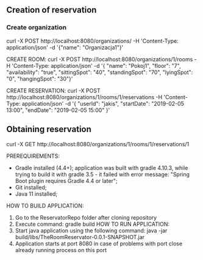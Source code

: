 <h2>Creation of reservation</h2>

<h3>Create organization</h3>
curl -X POST http://localhost:8080/organizations/ -H 'Content-Type: application/json' -d '{"name": "Organizacja1"}'

CREATE ROOM:
curl -X POST http://localhost:8080/organizations/1/rooms -H 'Content-Type: application/json' -d '{
"name": "Pokoj1", "floor": "7", "availability": "true", "sittingSpot": "40", "standingSpot": "70", "lyingSpot": "0", "hangingSpot": "30"}'

CREATE RESERVATION:
curl -X POST http://localhost:8080/organizations/1/rooms/1/reservations -H 'Content-Type: application/json' -d '{
"userId": "jakis",
"startDate": "2019-02-05 13:00",
"endDate": "2019-02-05 15:00"
}'

<h2>Obtaining reservation</h2>
curl -X GET http://localhost:8080/organizations/1/rooms/1/reservations/1



PREREQUIREMENTS:
- Gradle installed (4.4+); application was built with gradle 4.10.3, while trying to build it with gradle 3.5 - it failed with error message: "Spring Boot plugin requires Gradle 4.4 or later";
- Git installed;
- Java 11 installed;

HOW TO BUILD APPLICATION:
1. Go to the ReservatorRepo folder after cloning repository
2. Execute command: gradle build
HOW TO RUN APPLICATION:
3. Start java application using the following command: java -jar build/libs/TheRoomReservator-0.0.1-SNAPSHOT.jar 
4. Application starts at port 8080 in case of problems with port close already running process on this port
